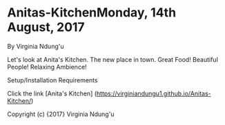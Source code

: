 # Anitas-KitchenMonday, 14th August, 2017

By Virginia Ndung'u

Let's look at Anita's Kitchen. The new place in town. Great Food! Beautiful People! Relaxing Ambience!

Setup/Installation Requirements

Click the link [Anita's Kitchen] (https://virginiandungu1.github.io/Anitas-Kitchen/)

Copyright (c) {2017} Virginia Ndung'u
